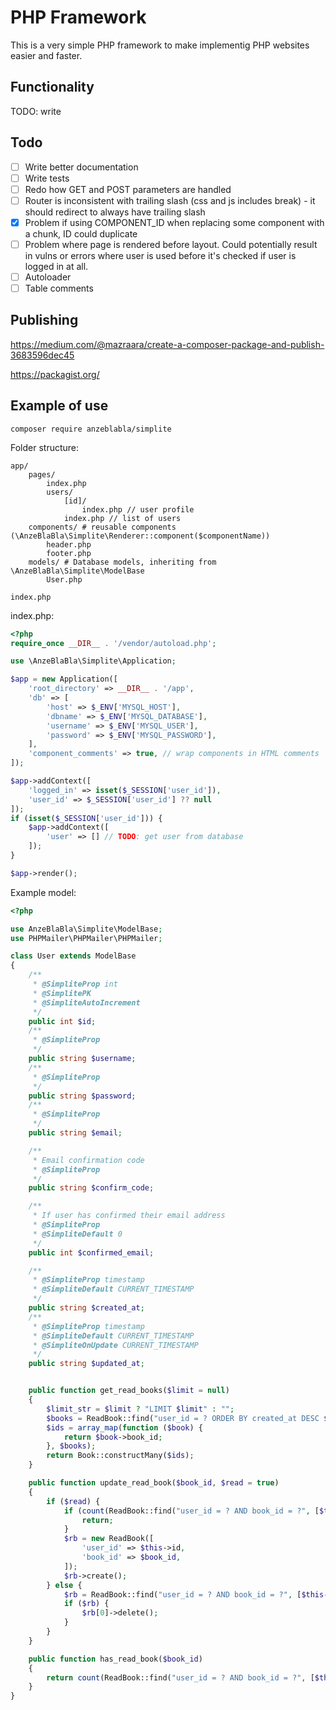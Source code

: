 # PHP Framework

This is a very simple PHP framework to make implementig PHP websites easier and faster.

## Functionality

TODO: write

## Todo

- [ ] Write better documentation
- [ ] Write tests
- [ ] Redo how GET and POST parameters are handled
- [ ] Router is inconsistent with trailing slash (css and js includes break) - it should redirect to always have trailing slash
- [x] Problem if using COMPONENT_ID when replacing some component with a chunk, ID could duplicate
- [ ] Problem where page is rendered before layout. Could potentially result in vulns or errors where user is used before it's checked if user is logged in at all.
- [ ] Autoloader
- [ ] Table comments

## Publishing

https://medium.com/@mazraara/create-a-composer-package-and-publish-3683596dec45


https://packagist.org/


## Example of use


`composer require anzeblabla/simplite`

Folder structure:
```
app/
    pages/
        index.php
        users/
            [id]/
                index.php // user profile
            index.php // list of users
    components/ # reusable components (\AnzeBlaBla\Simplite\Renderer::component($componentName))
        header.php
        footer.php
    models/ # Database models, inheriting from \AnzeBlaBla\Simplite\ModelBase
        User.php
    
index.php
```


index.php:
```php
<?php
require_once __DIR__ . '/vendor/autoload.php';

use \AnzeBlaBla\Simplite\Application;

$app = new Application([
    'root_directory' => __DIR__ . '/app',
    'db' => [
        'host' => $_ENV['MYSQL_HOST'],
        'dbname' => $_ENV['MYSQL_DATABASE'],
        'username' => $_ENV['MYSQL_USER'],
        'password' => $_ENV['MYSQL_PASSWORD'],
    ],
    'component_comments' => true, // wrap components in HTML comments
]);

$app->addContext([
    'logged_in' => isset($_SESSION['user_id']),
    'user_id' => $_SESSION['user_id'] ?? null
]);
if (isset($_SESSION['user_id'])) {
    $app->addContext([
        'user' => [] // TODO: get user from database
    ]);
}

$app->render();
```


Example model:
```php
<?php

use AnzeBlaBla\Simplite\ModelBase;
use PHPMailer\PHPMailer\PHPMailer;

class User extends ModelBase
{
    /**
     * @SimpliteProp int
     * @SimplitePK
     * @SimpliteAutoIncrement
     */
    public int $id;
    /**
     * @SimpliteProp
     */
    public string $username;
    /**
     * @SimpliteProp
     */
    public string $password;
    /**
     * @SimpliteProp
     */
    public string $email;

    /**
     * Email confirmation code
     * @SimpliteProp
     */
    public string $confirm_code;

    /**
     * If user has confirmed their email address
     * @SimpliteProp
     * @SimpliteDefault 0
     */
    public int $confirmed_email;

    /**
     * @SimpliteProp timestamp
     * @SimpliteDefault CURRENT_TIMESTAMP
     */
    public string $created_at;
    /**
     * @SimpliteProp timestamp
     * @SimpliteDefault CURRENT_TIMESTAMP
     * @SimpliteOnUpdate CURRENT_TIMESTAMP
     */
    public string $updated_at;


    public function get_read_books($limit = null)
    {
        $limit_str = $limit ? "LIMIT $limit" : "";
        $books = ReadBook::find("user_id = ? ORDER BY created_at DESC $limit_str", [$this->id]);
        $ids = array_map(function ($book) {
            return $book->book_id;
        }, $books);
        return Book::constructMany($ids);
    }

    public function update_read_book($book_id, $read = true)
    {
        if ($read) {
            if (count(ReadBook::find("user_id = ? AND book_id = ?", [$this->id, $book_id])) > 0) {
                return;
            }
            $rb = new ReadBook([
                'user_id' => $this->id,
                'book_id' => $book_id,
            ]);
            $rb->create();
        } else {
            $rb = ReadBook::find("user_id = ? AND book_id = ?", [$this->id, $book_id]);
            if ($rb) {
                $rb[0]->delete();
            }
        }
    }

    public function has_read_book($book_id)
    {
        return count(ReadBook::find("user_id = ? AND book_id = ?", [$this->id, $book_id])) > 0;
    }
}
